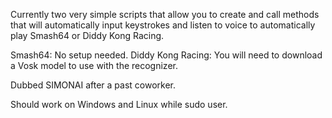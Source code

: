 Currently two very simple scripts that allow you to create and call methods that will automatically input keystrokes and listen to voice to automatically play Smash64 or Diddy Kong Racing.

Smash64: No setup needed.
Diddy Kong Racing: You will need to download a Vosk model to use with the recognizer.

Dubbed SIMONAI after a past coworker.

Should work on Windows and Linux while sudo user.
